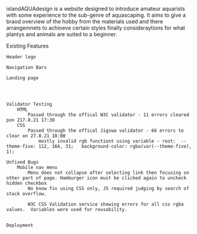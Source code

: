 islandAQUAdesign is a website designed to introduce amateur aquarists with some experience to the sub-genre of aquascaping.  It aims to give a braod overview of the hobby from the materials used and there arrangemnets to achioeve certain styles finally consideraytions for what plantys and animals are suited to a beginner.

Existing Features

    Header logo

    Navigation Bars

    Landing page




    Validator Testing
        HTML
            Passed through the offical W3C validator - 11 errors cleared pon 217.8.21 17:30
        CSS
            Passed through the offical Jigswa validator - 66 errors to clear on 27.8.21 18:00
                mostly invalid rgb functiont using variable - root:  --theme-five: 112, 166, 31;   background-color: rgba(var(--theme-five), 1);

    Unfixed Bugs
        Mobile nav menu
            Menu does not collapse after selecting link then focusing on other part of page. Hamburger icon must be clicked again to uncheck hidden checkbox
            No know fix using CSS only, JS required judging by search of stack overflow.

            W3C CSS Validation service showing errors for all css rgba values.  Variables were used for reusability.


    Deployment